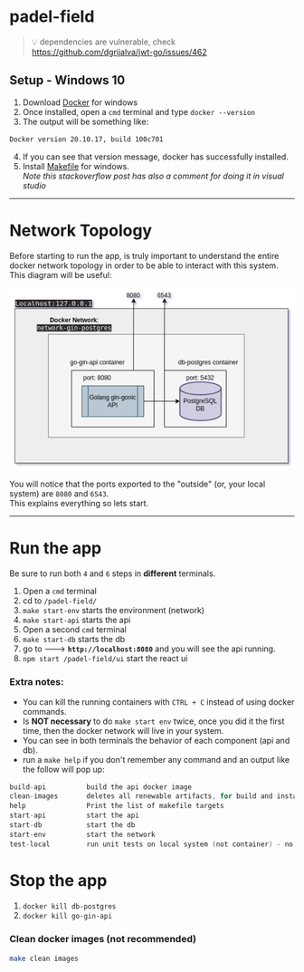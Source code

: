 # padel-field

> :bulb: dependencies are vulnerable, check https://github.com/dgrijalva/jwt-go/issues/462

## **Setup** - Windows 10
1. Download [Docker](https://runnable.com/docker/install-docker-on-windows-10) for windows
2. Once installed, open a `cmd` terminal and type `docker --version`
3. The output will be something like:
```bash
Docker version 20.10.17, build 100c701
```
4. If you can see that version message, docker has successfully installed.
5. Install [Makefile](https://stackoverflow.com/questions/2532234/how-to-run-a-makefile-in-windows) for windows. \
*Note this stackoverflow post has also a comment for doing it in visual studio*
---
# Network Topology
Before starting to run the app, is truly important to understand the entire docker network topology in order to be able to 
interact with this system. \
This diagram will be useful: 

![](resources/docker-topology.png)

You will notice that the ports exported to the "outside" (or, your local system) are `8080` and `6543`. \
This explains everything so lets start.

--- 
# Run the app
Be sure to run both `4` and `6` steps in **different** terminals.
1. Open a `cmd` terminal
2. cd to `/padel-field/`
3. `make start-env` starts the environment (network)
4. `make start-api` starts the api
5. Open a second `cmd` terminal
5. `make start-db` starts the db
6. go to ---> **`http://localhost:8080`** and you will see the api running.
7. `npm start /padel-field/ui` start the react ui

### Extra notes:
- You can kill the running containers with `CTRL + C` instead of using docker commands.
- Is **NOT necessary** to do `make start env` twice, once you did it the first time, then the docker network will live in your system.
- You can see in both terminals the behavior of each component (api and db).
- run a `make help` if you don't remember any command and an output like the follow will pop up:
```go
build-api          build the api docker image
clean-images       deletes all renewable artifacts, for build and install
help               Print the list of makefile targets
start-api          start the api
start-db           start the db
start-env          start the network
test-local         run unit tests on local system (not container) - no tests at the moment
```

# Stop the app
1. `docker kill db-postgres`
2. `docker kill go-gin-api`

### Clean docker images (not recommended)
```bash
make clean images
```
